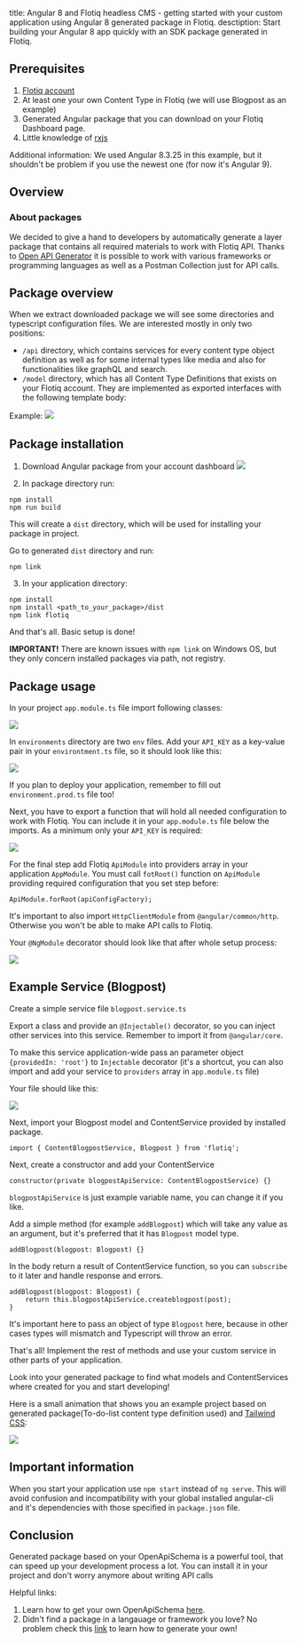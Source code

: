 title: Angular 8 and Flotiq headless CMS - getting started with your custom application using Angular 8 generated package in Flotiq.
desctiption: Start building your Angular 8 app quickly with an SDK package generated in Flotiq.


## Prerequisites

1. [Flotiq account](https://editor.flotiq.com)
2. At least one your own Content Type in Flotiq (we will use Blogpost as an example)
3. Generated Angular package that you can download on your Flotiq Dashboard page.
4. Little knowledge of [rxjs](https://angular.io/guide/rx-library)

Additional information: We used Angular 8.3.25 in this example, but it shouldn't be problem if you use the newest one (for now it's Angular 9).

## Overview

### About packages

We decided to give a hand to developers by automatically generate a layer package that contains all required materials to work with Flotiq API. Thanks to [Open API Generator](https://github.com/OpenAPITools/openapi-generator) it is possible to work with various frameworks or programming languages as well as a Postman Collection just for API calls.

## Package overview

When we extract downloaded package we will see some directories and typescript configuration files. We are interested mostly in only two positions:

*    `/api` directory, which contains services for every content type object definition as well as for some internal types like media and also for functionalities like graphQL and search.
*    `/model` directory, which has all Content Type Definitions that exists on your Flotiq account. They are implemented as exported interfaces with the following template body:

Example: 
![](images/angular_sdk_1.png)


## Package installation

1. Download Angular package from your account dashboard ![](images/angular_sdk_2.png)


2. In package directory run:
```
npm install
npm run build
```


This will create a `dist` directory, which will be used for installing your package in project.

Go to generated `dist` directory and run:
```
npm link
```
    

3. In your application directory:
```
npm install
npm install <path_to_your_package>/dist
npm link flotiq
```


And that's all. Basic setup is done!

**IMPORTANT!** There are known issues with `npm link` on Windows OS, but they only concern installed packages via path, not registry.

## Package usage

In your project `app.module.ts` file import following classes:

![](images/angular_sdk_3.png)


In `environments` directory are two `env` files. Add your `API_KEY` as a key-value pair in your `environtment.ts` file, so it should look like this:

![](images/angular_sdk_4.png)


If you plan to deploy your application, remember to fill out `environment.prod.ts` file too!

Next, you have to export a function that will hold all needed configuration to work with Flotiq. You can include it in your `app.module.ts` file below the imports. As a minimum only your `API_KEY` is required:

![](images/angular_sdk_5.png)

For the final step add Flotiq `ApiModule` into providers array in your application `AppModule`. You must call `fotRoot()` function on `ApiModule` providing required configuration that you set step before:

```
ApiModule.forRoot(apiConfigFactory);
```

It's important to also import `HttpClientModule` from `@angular/common/http`. Otherwise you won't be able to make API calls to Flotiq.


Your `@NgModule` decorator should look like that after whole setup process:

![](images/angular_sdk_6.png)



## Example Service (Blogpost)

Create a simple service file `blogpost.service.ts`

Export a class and provide an `@Injectable()` decorator, so you can inject other services into this service. Remember to import it from `@angular/core`.

To make this service application-wide pass an parameter object `{providedIn: 'root'}` to `Injectable` decorator (it's a shortcut, you can also import and add your service to `providers` array in `app.module.ts` file)

Your file should like this:

![](images/angular_sdk_7.png)


Next, import your Blogpost model and ContentService provided by installed package. 

```
import { ContentBlogpostService, Blogpost } from 'flotiq';
```

Next, create a constructor and add your ContentService

```
constructor(private blogpostApiService: ContentBlogpostService) {}
```

`blogpostApiService` is just example variable name, you can change it if you like.


Add a simple method (for example `addBlogpost`) which will take any value as an argument, but it's preferred that it has `Blogpost` model type.

```
addBlogpost(blogpost: Blogpost) {}
```

In the body return a result of ContentService function, so you can `subscribe` to it later and handle response and errors.

```
addBlogpost(blogpost: Blogpost) {
    return this.blogpostApiService.createblogpost(post);
}
```

It's important here to pass an object of type `Blogpost` here, because in other cases types will mismatch and Typescript will throw an error.

That's all! Implement the rest of methods and use your custom service in other parts of your application.

Look into your generated package to find what models and ContentServices where created for you and start developing!

Here is a small animation that shows you an example project based on generated package(To-do-list content type definition used) and [Tailwind CSS](https://tailwindcss.com/):

![](images/angular_sdk_8.gif)


## Important information

When you start your application use `npm start` instead of `ng serve`. This will avoid confusion and incompatibility with your global installed angular-cli and it's dependencies with those specified in `package.json` file.

## Conclusion

Generated package based on your OpenApiSchema is a powerful tool, that can speed up your development process a lot. You can install it in your project and don't worry anymore about writing API calls

Helpful links:
1. Learn how to get your own OpenApiSchema [here](https://flotiq.com/docs/API/open-api-schema/).
2. Didn't find a package in a langauage or framework you love? No problem check this [link](https://flotiq.com/docs/API/generate-package/) to learn how to generate your own!

